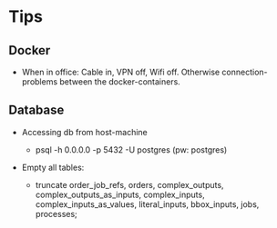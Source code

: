 # Tips

## Docker

- When in office: Cable in, VPN off, Wifi off. Otherwise connection-problems between the docker-containers.


## Database

- Accessing db from host-machine
    - psql -h 0.0.0.0 -p 5432 -U postgres (pw: postgres)

- Empty all tables:
    - truncate order_job_refs, orders, complex_outputs, complex_outputs_as_inputs, complex_inputs, complex_inputs_as_values, literal_inputs, bbox_inputs, jobs, processes;


